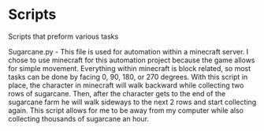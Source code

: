 # Scripts
Scripts that preform various tasks

Sugarcane.py - This file is used for automation within a minecraft server. I chose to use minecraft for this automation project because the game allows for simple movement.
Everything within minecraft is block related, so most tasks can be done by facing 0, 90, 180, or 270 degrees. With this script in place, the character in minecraft will
walk backward while collecting two rows of sugarcane. Then, after the character gets to the end of the sugarcane farm he will walk sideways to the next 2 rows and start 
collecting again. This script allows for me to be away from my computer while also collecting thousands of sugarcane an hour. 
